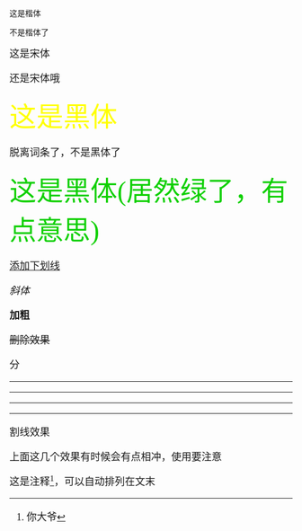 <font face="楷体">这是楷体</font>

不是楷体了

<font face="宋体" size=4>这是宋体

还是宋体哦

<font face= "黑体" size = 9 color=yellow>这是黑体</font>

脱离词条了，不是黑体了

<font face= "黑体" size = 9 color=medium yellow>这是黑体(居然绿了，有点意思)</font>

<u>添加下划线</u>

*斜体*

**加粗**

~~删除效果~~

分
***
---
* * *
- - -
割线效果

上面这几个效果有时候会有点相冲，使用要注意


这是注释[^me]，可以自动排列在文末
[^me]: 你大爷